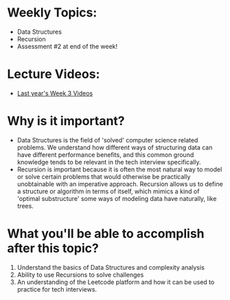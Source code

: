 # Weekly Topics:

- Data Structures
- Recursion
- Assessment #2 at end of the week!

# Lecture Videos:

- [Last year's Week 3 Videos](https://www.youtube.com/watch?v=Zai4ejbY6qQ&list=PLu0CiQ7bzwERaUcn4X0siMZjM2utG8Ggc&ab_channel=CodePlatoon)

# Why is it important?

- Data Structures is the field of 'solved' computer science related problems. We understand how different ways of structuring data can have different performance benefits, and this common ground knowledge tends to be relevant in the tech interview specifically.
- Recursion is important because it is often the most natural way to model or solve certain problems that would otherwise be practically unobtainable with an imperative approach. Recursion allows us to define a structure or algorithm in terms of itself, which mimics a kind of 'optimal substructure' some ways of modeling data have naturally, like trees.

# What you'll be able to accomplish after this topic?

1. Understand the basics of Data Structures and complexity analysis
2. Ability to use Recursions to solve challenges
3. An understanding of the Leetcode platform and how it can be used to practice for tech interviews.
